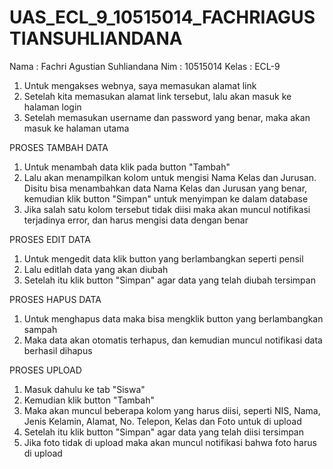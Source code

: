 # UAS_ECL_9_10515014_FACHRIAGUSTIANSUHLIANDANA

Nama	: Fachri Agustian Suhliandana
Nim	: 10515014
Kelas	: ECL-9


1. Untuk mengakses webnya, saya memasukan alamat link
2. Setelah kita memasukan alamat link tersebut, lalu akan masuk ke halaman login
3. Setelah memasukan username dan password yang benar, maka akan masuk ke halaman utama



PROSES TAMBAH DATA
1. Untuk menambah data klik pada button "Tambah"
2. Lalu akan menampilkan kolom untuk mengisi Nama Kelas dan Jurusan. Disitu bisa menambahkan data Nama Kelas dan Jurusan      yang benar, kemudian klik button "Simpan"    untuk menyimpan ke dalam database
3. Jika salah satu kolom tersebut tidak diisi maka akan muncul notifikasi terjadinya error, dan harus mengisi data dengan    benar



PROSES EDIT DATA
1. Untuk mengedit data klik button yang berlambangkan seperti pensil
2. Lalu editlah data yang akan diubah
3. Setelah itu klik button "Simpan" agar data yang telah diubah tersimpan



PROSES HAPUS DATA
1. Untuk menghapus data maka bisa mengklik button yang berlambangkan sampah
2. Maka data akan otomatis terhapus, dan kemudian muncul notifikasi data berhasil dihapus



PROSES UPLOAD
1. Masuk dahulu ke tab "Siswa"
2. Kemudian klik button "Tambah"
3. Maka akan muncul beberapa kolom yang harus diisi, seperti NIS, Nama, Jenis Kelamin, Alamat, No. Telepon, Kelas dan Foto untuk di upload
4. Setelah itu klik button "Simpan" agar data yang telah diisi tersimpan
5. Jika foto tidak di upload maka akan muncul notifikasi bahwa foto harus di upload
